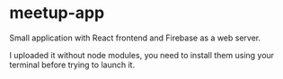 # meetup-app
Small application with React frontend and Firebase as a web server.

I uploaded it without node modules, you need to install them using your terminal before trying to launch it.
